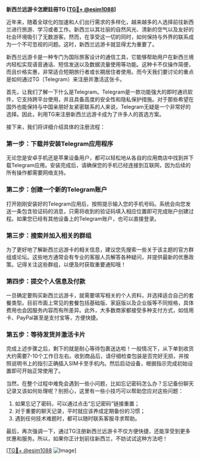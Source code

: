 **新西兰远游卡怎麽註冊TG [[TG💪+ @esim1088](https://t.me/s/esim1088)]**

近年来，随着全球化的加速和人们出行需求的多样化，越来越多的人选择前往新西兰进行旅游、学习或者工作。新西兰以其壮丽的自然风光、清新的空气以及友好的社会环境吸引了无数游客。然而，在享受这一切的同时，如何保持与外界的联系成为一个不可忽视的问题。这时，新西兰远游卡就显得尤为重要了。

新西兰远游卡是一种专门为国际旅客设计的通信工具，它能够帮助用户在新西兰境内轻松实现语音通话、短信发送以及数据流量使用等功能。这种卡不仅操作简便，而且价格实惠，非常适合短期旅行者或长期居住者使用。而今天我们要讨论的重点是如何通过TG（Telegram）来注册并激活这张卡。

首先，让我们了解一下什么是Telegram。Telegram是一款功能强大的即时通讯软件，它支持跨平台使用，并且具备高度的安全性和隐私保护措施。对于那些希望在国外也能保持与中国亲朋好友紧密联系的人来说，Telegram无疑是一个非常好的选择。因此，利用TG来注册新西兰远游卡成为了许多人的首选方案。

接下来，我们将详细介绍具体的注册流程：

### 第一步：下载并安装Telegram应用程序

无论您是安卓手机还是苹果设备用户，都可以轻松地从各自的应用商店中找到并下载Telegram应用。安装完成后，请确保您的手机已经连接到互联网，因为后续的所有操作都需要网络支持。

### 第二步：创建一个新的Telegram账户

打开刚刚安装好的Telegram应用后，按照提示输入您的手机号码。系统会向您发送一条包含验证码的消息，只需将收到的验证码填入相应位置即可完成账户创建过程。如果您已经有其他设备上的Telegram账户，也可以直接登录。

### 第三步：搜索并加入相关的群组

为了更好地了解新西兰远游卡的相关信息，建议您先搜索一些关于该主题的官方群组或论坛。这些地方通常会有专业的客服人员解答各种疑问，并提供最新的优惠政策。记得关注这些群组，以便及时获取重要通知哦！

### 第四步：提交个人信息及付款

一旦确定要购买新西兰远游卡，就需要填写相关的个人资料，并选择适合自己的套餐类型。目前市面上常见的套餐包括基础版、家庭版以及企业版等不同规格，具体费用也会因服务内容而有所差异。此外，大多数商家都接受多种支付方式，如信用卡、PayPal甚至是支付宝等，方便快捷。

### 第五步：等待发货并激活卡片

完成上述步骤之后，剩下的就是耐心等待包裹送达啦！一般情况下，从下单到收货大约需要7-10个工作日左右。收到商品后，请仔细检查包装是否完好无损，并按照说明书上的指引正确插入SIM卡至手机内。然后启动设备，根据指示完成初始设置即可开始正常使用了。

当然，在整个过程中难免会遇到一些小问题，比如忘记密码怎么办？忘记备份聊天记录又该如何处理呢？别担心，这里有一些小技巧可以帮助您应对这些问题：

1. 如果忘记了密码，可以通过点击“忘记密码”链接重置；
2. 对于重要的聊天记录，平时就应该养成定期备份的习惯；
3. 遇到任何技术难题时，都可以随时联系客服寻求帮助。

最后，再次强调一下，通过TG注册新西兰远游卡不仅方便快捷，还能享受到更多优惠和服务。所以，如果你正计划前往新西兰，不妨试试这种方法吧！

[[TG💪+ @esim1088](https://t.me/s/esim1088) ![Image](https://i.postimg.cc/4NQfJmqS/Snipaste-2025-05-13-00-14-12.png)]
